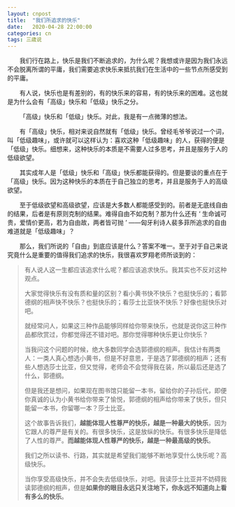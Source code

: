 ```yaml
---
layout: cnpost
title:  "我们所追求的快乐"
date:   2020-04-28 22:00:00
categories: cn
tags: 三歳说
---
```



&emsp;&emsp;我们行在路上，快乐是我们不断追求的，为什么呢？我想或许是因为我们永远不会脱离所谓的平庸，我们需要追求快乐来抵抗我们在生活中的一些节点所感受到的平庸。

&emsp;&emsp;有人说，快乐也是有差别的，有的快乐来的容易，有的快乐来的困难。这也就是为什么会有「高级」快乐和「低级」快乐之分。

&emsp;&emsp;「高级」快乐和「低级」快乐。对此，我是有一点微薄的想法。

&emsp;&emsp;有「高级」快乐，相对来说自然就有「低级」快乐。曾经毛爷爷说过一个词，叫「低级趣味」，或许就可以这样认为：喜欢这种「低级趣味」的人，获得的便是「低级」快乐。细想来，这种快乐的本质是不需要人过多思考，并且是服务于人的低级欲望。

&emsp;&emsp;其实成年人是「低级」快乐和「高级」快乐都能获得的。但是要谈的重点在于「高级」快乐。因为这种快乐的本质在于自己独立的思考，并且是服务于人的高级欲望。

&emsp;&emsp;至于低级欲望和高级欲望，应该是大多数人都能感受到的。前者是无底线自由的结果，后者是有原则克制的结果。难得自由不如克制？那为什么还有 ‘ 生命诚可贵，爱情价更高，若为自由故，两者皆可抛 ’ ——匈牙利诗人裴多菲所追求的自由难道就是「低级趣味」？

&emsp;&emsp;那么，我们所说的「自由」到底应该是什么？答案不唯一。至于对于自己来说究竟什么是重要的值得我们追求的快乐，我很喜欢罗翔老师所谈到的：

> 有人说人这一生都应该追求什么呢？都应该追求快乐。我其实也不反对这种观点。<br>
> 
> 大家觉得快乐有没有质和量的区别？看小黄书快不快乐？也挺快乐的；看郭德纲的相声快不快乐？也挺快乐的；看莎士比亚快不快乐？好像也挺快乐对吧。<br>
> 
> 就经常问人，如果这三种作品能够同样给你带来快乐，也就是说你这三种作品都欣赏过，你都觉得还不错对吧。那你觉得哪种快乐更让你快乐？<br>
> 
> 当我问这个问题的时候，绝大多数同学会选郭德纲的相声。我估计有两类人：一类人真心想选小黄书，但是不好意思，于是选了郭德纲的相声；还有些人想选莎士比亚，但又觉得，老师会不会觉得我在装，所以最后还是选了什么，郭德纲。<br>
> 
> 但是我还是想问，如果现在图书馆只能留一本书，留给你的子孙后代，即便你真诚的认为小黄书给你带来了愉悦，郭德纲的相声给你带来了快乐，但只能留一本书，你留哪一本？莎士比亚。<br>
> 
> 这个故事告诉我们，**越能体现人性尊严的快乐，越是一种最大的快乐**，因为它跟人的尊严是有关的。有很多快乐，这是放纵的快乐。有很多快乐是降低了人性的尊严。**而越能体现人性尊严的快乐，越是一种最高级的快乐**。<br>
> 
> 我们之所以读书、行路，其实就是希望我们能够不断地享受什么快乐呢？高级快乐。<br>
> 
> 当你享受高级快乐，并不会失去低级快乐，对吧。我读莎士比亚并不妨碍我读郭德纲的相声，但是**如果你的眼目永远只关注地下，你永远不知道向上看有多么的快乐**。<br>